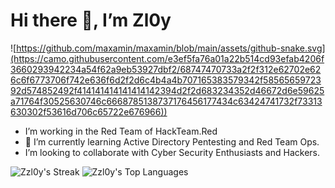 # Hi there 👋, I’m Zl0y

![https://github.com/maxamin/maxamin/blob/main/assets/github-snake.svg](https://camo.githubusercontent.com/e3ef5fa76a01a22b514cd93efab4206f3660293942234a54f62a9eb53927dbf2/68747470733a2f2f312e62702e626c6f6773706f742e636f6d2f2d6c4b4a4b707165383579342f5856565972392d574852492f414141414141414142394d2f2d683234352d46672d6e59625a71764f30525630746c6668785138737176456177434c63424741732f73313630302f53616d706c65722e676966))

- I’m working in the Red Team of HackTeam.Red
- 🤪 I’m currently learning Active Directory Pentesting and Red Team Ops.
- I’m looking to collaborate with Cyber Security Enthusiasts and Hackers.

![Zzl0y's Streak](https://github-readme-streak-stats.herokuapp.com/?user=Zzl0y&theme=midnight-purple&hide_border=true)  ![Zzl0y's Top Languages](https://github-readme-stats.vercel.app/api/top-langs/?username=Zzl0y&theme=midnight-purple&show_icons=true&hide_border=true&layout=compact)
<!---
Zzl0y/Zzl0y is a ✨ special ✨ repository because its `README.md` (this file) appears on your GitHub profile.
You can click the Preview link to take a look at your changes.
--->
